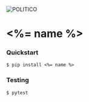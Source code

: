 ![POLITICO](https://rawgithub.com/The-Politico/src/master/images/logo/badge.png)

# <%= name %>

### Quickstart

```
$ pip install <%= name %>
```

### Testing

```
$ pytest
```
